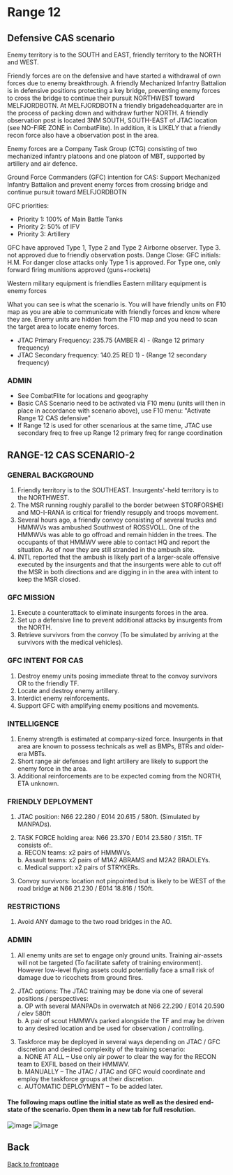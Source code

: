 # Range 12

## Defensive CAS scenario
Enemy territory is to the SOUTH and EAST, friendly territory to the NORTH and WEST.

Friendly forces are on the defensive and have started a withdrawal of own forces due to enemy breakthrough. 
A friendly Mechanized Infantry Battalion is in defensive positions protecting a key bridge, preventing enemy forces to cross the bridge to 
continue their pursuit NORTHWEST toward MELFJORDBOTN. At MELFJORDBOTN a friendly brigadeheadquarter are in the process of packing down and 
withdraw further NORTH. 
A friendly observation post is located 3NM SOUTH, SOUTH-EAST of JTAC location (see NO-FIRE ZONE in CombatFlite). In addition, it is LIKELY
that a friendly recon force also have a observation post in the area.

Enemy forces are a Company Task Group (CTG) consisting of two mechanized infantry platoons and one platoon of MBT, supported by artillery and air defence. 

Ground Force Commanders (GFC) intention for CAS:
Support Mechanized Infantry Battalion and prevent enemy forces from crossing bridge and continue pursuit toward MELFJORDBOTN

GFC priorities:
- Priority 1: 100% of Main Battle Tanks
- Priority 2: 50% of IFV
- Priority 3: Artillery

GFC have approved Type 1, Type 2 and Type 2 Airborne observer. Type 3. not approved due to friendly observation posts.
Dange Close: GFC initials: H.M. For danger close attacks only Type 1 is approved. For Type one, only forward firing munitions approved (guns+rockets)

Western military equipment is friendlies
Eastern military equipment is enemy forces


What you can see is what the scenario is. You will have friendly units on F10 map as you are able to communicate with friendly forces
and know where they are. Enemy units are hidden from the F10 map and you need to scan the target area to locate enemy forces.

- JTAC Primary Frequency: 235.75 (AMBER 4) - (Range 12 primary frequency) 
- JTAC Secondary frequency:  140.25 RED 1) - (Range 12 secondary frequency)  



### ADMIN
- See CombatFlite for locations and geography
- Basic CAS Scenario  need to be activated via F10 menu (units will then in place in accordance with scenario above), use F10 menu: 
"Activate Range 12 CAS defensive"
- If Range 12 is used for other scenarious at the same time, JTAC use secondary freq to free up Range 12 primary freq for range coordination





## RANGE-12 CAS SCENARIO-2

### GENERAL BACKGROUND
1)	Friendly territory is to the SOUTHEAST. Insurgents'-held territory is to the NORTHWEST.<br />
2)	The MSR running roughly parallel to the border between STORFORSHEI and MO-I-RANA is critical for friendly resupply and troops movement.<br />
3)	Several hours ago, a friendly convoy consisting of several trucks and HMMWVs was ambushed Southwest of ROSSVOLL. One of the HMMWVs was able to go offroad and remain hidden in the trees. The occupants of that HMMWV were able to contact HQ and report the situation. As of now they are still stranded in the ambush site.<br />
4)	INTL reported that the ambush is likely part of a larger-scale offensive executed by the insurgents and that the insurgents were able to cut off the MSR in both directions and are digging in in the area with intent to keep the MSR closed.

### GFC MISSION
1)	Execute a counterattack to eliminate insurgents forces in the area. <br />
2)	Set up a defensive line to prevent additional attacks by insurgents from the NORTH. <br />
3)	Retrieve survivors from the convoy (To be simulated by arriving at the survivors with the medical vehicles). <br />
   
### GFC INTENT FOR CAS
1)	Destroy enemy units posing immediate threat to the convoy survivors OR to the friendly TF.<br />
2)	Locate and destroy enemy artillery.<br />
3)	Interdict enemy reinforcements.<br />
4)	Support GFC with amplifying enemy positions and movements.
   
### INTELLIGENCE
1)	Enemy strength is estimated at company-sized force. Insurgents in that area are known to possess technicals as well as BMPs, BTRs and older-era MBTs.<br />
2)	Short range air defenses and light artillery are likely to support the enemy force in the area.<br />
3)	Additional reinforcements are to be expected coming from the NORTH, ETA unknown.<br />
   
### FRIENDLY DEPLOYMENT
1)	JTAC position: N66 22.280 / E014 20.615 / 580ft. (Simulated by MANPADs).<br />
2)	TASK FORCE holding area: N66 23.370 / E014 23.580 / 315ft. TF consists of:.<br />
   a.	RECON teams: x2 pairs of HMMWVs.<br />
   b.  Assault teams: x2 pairs of M1A2 ABRAMS and M2A2 BRADLEYs.<br />
   c.  Medical support: x2 pairs of STRYKERs.<br />
   
3) Convoy survivors: location not pinpointed but is likely to be WEST of the road bridge at N66 21.230 / E014 18.816 / 150ft.
   
### RESTRICTIONS
1)	Avoid ANY damage to the two road bridges in the AO.
   
### ADMIN
1)	All enemy units are set to engage only ground units. Training air-assets will not be targeted (To facilitate safety of training environment). However low-level flying assets could potentially face a small risk of damage due to ricochets from ground fires.<br />
2)	JTAC options: The JTAC training may be done via one of several positions / perspectives:<br />
  a.	OP with several MANPADs in overwatch at N66 22.290 / E014 20.590 / elev 580ft <br />
  b.	A pair of scout HMMWVs parked alongside the TF and may be driven to any desired location and be used for observation / controlling. <br />
  
3)	Taskforce may be deployed in several ways depending on JTAC / GFC discretion and desired complexity of the training scenario:<br />
  a.	NONE AT ALL – Use only air power to clear the way for the RECON team to EXFIL based on their HMMWV.<br />
  b.	MANUALLY – The JTAC / JTAC and GFC would coordinate and employ the taskforce groups at their discretion.<br />
  c.	 AUTOMATIC DEPLOYMENT – To be added later. 

#### The following maps outline the initial state as well as the desired end-state of the scenario. Open them in a new tab for full resolution.

<img alt="image" src="https://github.com/user-attachments/assets/83e5d6a4-4784-4ff2-8c0c-9928919087a2" />

<img alt="image" src="https://github.com/user-attachments/assets/45ec66ce-f741-4098-b210-7c05cb673067" />




## Back
[Back to frontpage](https://132nd-vwing.github.io/TRMA-Brief/)
